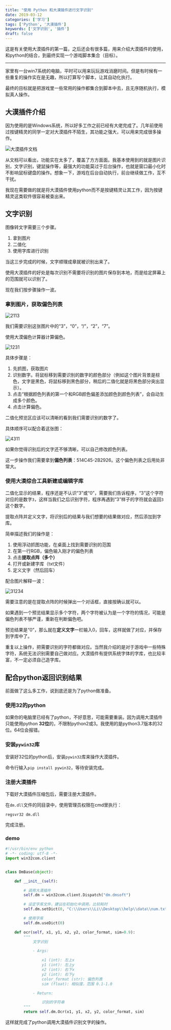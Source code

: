 ```yaml
---
title: "使用 Python 和大漠插件进行文字识别"
date: 2019-03-12
categories: ['学习']
tags: ['Python', '大漠插件']
keywords: ['文字识别', '插件']
draft: false
---
```

这是有关使用大漠插件的第一篇，之后还会有很多篇，用来介绍大漠插件的使用，和python的结合，到最终实现一个游戏脚本集合（目标）。

------

家里有一台win7系统的电脑，平时可以用来玩玩游戏消磨时间。但是有时候有一些重复的操作实在是无趣，所以打算写个脚本，让其自动化执行。

最终的目标就是把游戏里一些常用的操作都集合到脚本中去，且无序随机执行，模拟真人操作。

<!--more-->

## 大漠插件介绍

因为使用的是Windows系统，所以好多工作之前已经有大佬完成了。几年前使用过按键精灵的同学一定对大漠插件不陌生，其功能之强大，可以用来完成很多操作。

![大漠插件文档](https://user-images.githubusercontent.com/25655581/60328646-4bbe2080-99c1-11e9-9377-dae3ea80a45f.PNG)

从文档可以看出，功能实在太多了，覆盖了方方面面。我基本使用到的就是图片识别，文字识别，键鼠操作等，最强大的功能莫过于后台操作，也就是窗口最小化时不影响鼠标键盘的操作。想象一下，游戏在后台自动执行，前台继续做工作，互不干扰。

我现在需要做的就是将大漠插件使用python而不是按键精灵让其工作，因为按键精灵这类软件很容易被查出来。

## 文字识别

图像转文字需要三个步骤。

1. 拿到图片
2. 二值化
3. 使用字库进行识别

当这三步完成的时候，文字顺理成章就被识别出来了。

使用大漠插件的好处是每次识别不需要将识别的图片保存到本地，而是给定屏幕上的范围就可以识别了。

现在我们按步骤操作一波。

### 拿到图片，获取偏色列表

![2113](https://user-images.githubusercontent.com/25655581/60328654-5082d480-99c1-11e9-95d4-e449b16adb4f.PNG)

我们需要识别这张图片中的“3”，“0”，“/”，“2”，“7”。

使用大漠偏色计算器计算偏色。

![1231](https://user-images.githubusercontent.com/25655581/60328653-4eb91100-99c1-11e9-8929-0ef9e9111307.PNG)

具体步骤是：

1. 先抓图，获取图片
2. 识别数字。将鼠标移到需要识别的数字的颜色部分（例如这个图片背景是棕色，文字是黑色，将鼠标移到黑色部分，稍后的二值化就是将黑色部分突出显示）。
3. 点击“根据颜色列表的第一个和RGB颜色偏差添加颜色到颜色列表”，会自动生成多个颜色。
4. 点击计算偏色。

二值化预览区应该可以清晰的看到我们需要识别的数字了。

具体顺序可以配合着这张图：

![4311](https://user-images.githubusercontent.com/25655581/60328658-524c9800-99c1-11e9-8a9f-1d8ac9e8c1ea.PNG)

如果你觉得识别后的文字还不够清晰，可以自己修改颜色列表。

这一步操作我们需要拿到**偏色列表**：514C45-2B2926。这个偏色列表之后用处非常大。

### 使用大漠综合工具新建或编辑字库

二值化显示的结果，程序还是不认识“3”或“0”，需要我们告诉程序，“3”这个字符对应的是数字`3`，这样当我们之后识别字符，程序再遇到“3”样子的字符就会返回`3`这个数字。

提取点阵并定义文字，将识别后的结果与我们想要的结果做对应，然后添加到字库。

简单描述我们的操作是：

1. 使用浮动抓图功能，在桌面上找到需要识别的范围
2. 在第一行RGB，偏色输入刚才的偏色列表
3. 点击**提取点阵（多个）**
4. 打开或新建字库（txt文件）
5. 定义文字（然后回车）

配合图片解释一波：

![31234](https://user-images.githubusercontent.com/25655581/60328659-52e52e80-99c1-11e9-911f-b60ba86ac0dc.PNG)

需要注意的是在提取点阵的时候弹出一个对话框，直接按确认就可以。

如果遇到一个预览结果显示多个字符，两个字符被认为是一个字符的情况，可能是偏色列表不够严谨，重新在判断偏色吧。

预览结果是“0”，那么就在**定义文字**一栏输入0，回车，这样就做了对应，并保存到字库中了。

重复以上操作，把需要识别的字符都做对应。当然我介绍的是对于游戏中一些特殊字符，系统无法识别需要自己做对应。大漠插件有提供系统字体的字库，也比较丰富，不一定必须自己造字库。

## 配合python返回识别结果

前面做了这么多工作，说到底还是为了python做准备。

### 使用**32**的python

如果你的电脑里已经有了python，不好意思，可能需要重装。因为调用大漠插件只能使用python **32位**的，不限制python2或3。我使用的是python3.7版本的32位。64位会报错。

### 安装`pywin32`库

安装好32位的python后，安装`pywin32`库来操作大漠插件。

命令行输入`pip install pywin32`，等待安装完成。

### 注册大漠插件

下载好大漠插件压缩包后，需要注册大漠插件。

在`dm.dll`文件的同目录中，使用管理员权限在cmd里执行：

`regsvr32 dm.dll`

完成注册。

### demo

```python
#!/usr/bin/env python
# -*- coding: utf-8 -*-
import win32com.client


class DmBase(object):

    def __init__(self):

    	# 调用大漠插件
        self.dm = win32com.client.Dispatch("dm.dmsoft")

        # 设定字库文件，建议在初始化中调用，比较耗时
        self.dm.setDict(0, "C:\\Users\\Li\\Desktop\\help\\data\\num.txt")

        # 使用字库
        self.dm.useDict(0)

    def ocr(self, x1, y1, x2, y2, color_format, sim=0.9):
    	"""
    		文字识别

    		- Args:

    			x1 (int): 左上x
    			y1 (int): 左上y
    			x2 (int): 右下x
    			y2 (int): 右下y
    			color_format (str): 偏色列表
    			sim (float): 相似度，范围 0.1-1.0

    		- Return:

    			识别的字符串
    	"""
        return self.dm.Ocr(x1, y1, x2, y2, color_format, sim)

```

这样就完成了python调用大漠插件识别文字的操作。